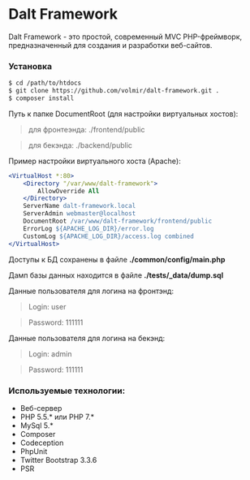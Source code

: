 Dalt Framework
==============

Dalt Framework - это простой, современный MVC PHP-фреймворк, предназначенный 
для создания и разработки веб-сайтов. 

### Установка

```sh
$ cd /path/to/htdocs
$ git clone https://github.com/volmir/dalt-framework.git .
$ composer install
```

Путь к папке DocumentRoot (для настройки виртуальных хостов):

>для фронтеэнда: ./frontend/public

>для бекэнда: ./backend/public

Пример настройки виртуального хоста (Apache):

```apache
<VirtualHost *:80>
    <Directory "/var/www/dalt-framework">
        AllowOverride All
    </Directory>
    ServerName dalt-framework.local
    ServerAdmin webmaster@localhost
    DocumentRoot /var/www/dalt-framework/frontend/public
    ErrorLog ${APACHE_LOG_DIR}/error.log
    CustomLog ${APACHE_LOG_DIR}/access.log combined
</VirtualHost>
```

Доступы к БД сохранены в файле **./common/config/main.php**

Дамп базы данных находится в файле **./tests/_data/dump.sql**

Данные пользователя для логина на фронтэнд:

>Login: user

>Password: 111111


Данные пользователя для логина на бекэнд:

>Login: admin

>Password: 111111



### Используемые технологии:

 - Веб-сервер
 - PHP 5.5.* или PHP 7.*
 - MySql 5.*
 - Composer
 - Codeception
 - PhpUnit
 - Twitter Bootstrap 3.3.6
 - PSR
